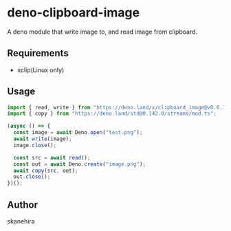 # deno-clipboard-image
A deno module that write image to, and read image from clipboard.

## Requirements
- xclip(Linux only)

## Usage
```typescript
import { read, write } from "https://deno.land/x/clipboard_image@v0.0.1/mod.ts";
import { copy } from "https://deno.land/std@0.142.0/streams/mod.ts";

(async () => {
  const image = await Deno.open("test.png");
  await write(image);
  image.close();

  const src = await read();
  const out = await Deno.create("image.png");
  await copy(src, out);
  out.close();
})();
```

## Author
skanehira
